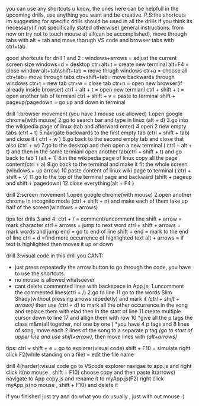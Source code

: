 you can use any shortcuts u know, the ones here can be helpfull in the upcoming drills, use anything you want and be creative.
P.S:the shortcuts im suggesting for specific drills should be used in all the drills if you think its necessary(if not specifically stated otherwise)
general instructions:
from now on try not to touch mouse at all(can be accomplished), move through tabs with alt + tab and move thorugh VS code and browser tabs with ctrl+tab

good shortcuts for drill 1 and 2  :
windows+arrows = adjust the current screen size
windows+d = desktop
ctr+alt+t = create new terminal
alt+F4 = close window
alt+tab\shift+tab = move thrugh windows
ctr+a = choose all
ctr+tab= move through tabs
ctr+shift+tab= move backwards through windows
ctr+t = new tab
ctr+w = close tab
ctr+n = open new browser(if already inside browser)
ctrl + alt + t = open new termianl
ctrl + shift + t = open another tab of termianl
ctrl + shift + v = paste to terminal
shift + pageup/pagedown = go up and down in terminal

drill 1:browser movement
(you have 1 mouse use allowed)
1.open google chrome(with mouse)
2.go to search bar and type in linux (alt + d)
3.go into the wikipedia page of linux (tab and afterward enter)
4.open 2 new empty tabs (ctrl + t)
5.navigate backwards to the first empty tab (ctrl + shift + tab) and close it ( ctrl + w )
6.go back to the second empty tab and close that also (ctrl + w)
7.go to the desktop and then open a new terminal ( ctrl + alt + t) and then in the same termianl open another tab(ctrl + shift + t) and go back to tab 1 (alt + 1)
8.in the wikipedia page of linux copy all the page content(ctrl + a)
9.go back to the terminal and make it fit the whole screen (windows + up arrow)
10.paste content of linux wiki page to terminal ( ctrl + shift + v)
11.go to the top of the terminal page and backward (shift + pageup and shift + pagedown)
12.close everything(alt + F4 )

drill 2:screen movement
1.open google chrome(with mouse)
2.open another chrome in incognito mode (ctrl + shift + n)
and make each of them take up half of the screen(windows + arrows)

tips for drils 3 and 4:
ctrl + / = comment/uncomment line
shift + arrow = mark character
ctrl + arrows = jump to next word
ctrl + shift + arrows = mark words and jump 
end = go to end of line
shift + end = mark to the end of line
ctrl + d =find more occurrence of highlighted text
alt + arrows = if text is highlighted then moves it up or down 

drill 3:visual code
in this drill you CANT:
* just press repeatedly the arrow button to go through the code, you have to use the shortcuts.
* no mouse is allowed whatsoever
* cant delete commented lines with backspace
in App.js:
1.uncomment the commented lines(ctrl + /)
2.go to line 11
go to the words Slim Shady(without pressing arrows repedetly) and mark it *(ctrl + shift + arrows)*
then use *(ctrl + d)* to mark all the other occurrence in the song and replace them with elad
then in the start of line 11 create multiple cursor down to line 17 and allign them with row 10
*give all the p tags the class m&m(all together, not one by one )
*you have 4 p tags and 8 lines of song, move each 2 lines of the song to a separate p tag *(go to start of upper line and use shift+arrow)*, then move lines with *(alt+arrows)*


tips:
ctrl + shift + e = go to explorer(visual code)
shift + F10 = simulate right click
F2(while standing on a file) = edit the file name

drill 4(harder):visual code
go to VScode explorer
navigae to app.js and right click it(no mouse , shift + F10)
choose copy and then paste it(arrows)
navigate to App copy.js and rename it to myApp.js(F2)
right click myApp.js(no mouse , shift + F10) and delete it

if you finished just try and do what you do usually , just with out mouse :)